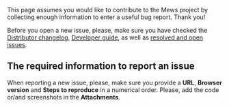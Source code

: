 This page assumes you would like to contribute to the Mews project by collecting enough information to enter a useful bug report. Thank you!

Before you open a new issue, please, make sure you have checked the [Distributor changelog](https://mewssystems.github.io/public/content/developers/distributor/widget/changelog.html), [Developer guide](http://mewssystems.github.io/public/content/developers.html), as well as [resolved and open issues](https://github.com/MewsSystems/public/issues?utf8=✓&q=is%3Aissue).
 
<h2>The required information to report an issue</h2>

When reporting a new issue, please, make sure you provide a **URL**, **Browser version** and **Steps to reproduce** in a numerical order.
Please, add the code or/and screenshots in the **Attachments**.
